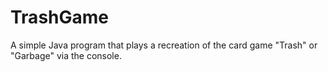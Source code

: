 # TrashGame
A simple Java program that plays a recreation of the card game "Trash" or "Garbage" via the console.
